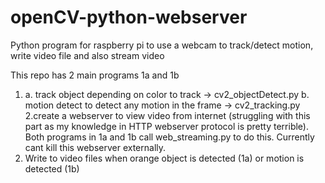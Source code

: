 # openCV-python-webserver
Python program for raspberry pi to use a webcam to track/detect motion, write video file and also stream video


This repo has 2 main programs 1a and 1b
1.  a. track object depending on color to track -> cv2_objectDetect.py
    b. motion detect to detect any motion in the frame -> cv2_tracking.py 
2.create a webserver to view video from internet (struggling with this part as my knowledge in HTTP webserver protocol is pretty terrible). Both programs in 1a and 1b call web_streaming.py to do this. Currently cant kill this webserver externally.
3. Write to video files when orange object is detected (1a) or motion is detected (1b)


